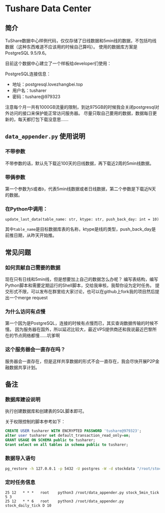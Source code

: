 # Tushare Data Center

## 简介

TuShare数据中心样例代码，仅仅存储了日线数据和5min线的数据，不包括均线数据（这种东西难道不应该用的时候自己算吗）。
使用的数据库方案是PostgreSQL 9.5/9.6。

目前这个数据中心建立了一个样板给developer们使用：

PostgreSQL连接信息：
- 地址：postgresql.lovezhangbei.top
- 用户名：tusharer
- 密码：tushare@979323

注意每个月一共有1000GB流量的限制，到达975GB的时候我会关闭postgresql对外访问的接口来保护能正常访问服务器。
尽量只取自己要用的数据，数据每日更新的，每天都打包下载没意思……


## `data_appender.py` 使用说明

### 不带参数
不带参数的话，默认先下载近100天的日线数据，再下载近2周的5min线数据。

### 带俩参数
第一个参数为`5`或者`D`，代表5min线数据或者日线数据，第二个参数是下载近N天的数据。

### 在Python中调用：

`update_last_data(table_name: str, ktype: str, push_back_day: int = 10)`

其中`table_name`是目标数据库表的名称，ktype是线的类型，push_back_day是前推日期，从昨天开始推。


## 常见问题

### 如何贡献自己需要的数据
现在只有日线和5min线，但是想要加上自己的数据怎么办呢？
编写表结构，编写Python脚本和需要定期运行的Shell脚本，交给我审核，我帮你设为定时任务。
提交形式不限，可以发布在群里给大家讨论，也可以在github上fork我的项目然后提出一个merge request

### 为什么访问有点慢
第一个因为是PostgreSQL，连接的时候有点慢而已，其实查询数据传输的时候不慢。
因为服务器在国外，所以延迟比较大，最近VPS提供商还和我说最近巴黎所在的节点网络都慢……坑爹啊

### 这个服务器会一直存在吗？
服务器会一直存在，但是这样共享数据的形式不会一直存在，我会尽快开展P2P金融数据共享计划。


## 备注

### 数据库建设说明
执行创建数据库和创建表的SQL脚本即可。

关于权限控制的脚本参考如下：
```sql
CREATE USER tusharer WITH ENCRYPTED PASSWORD 'tushare@979323';
alter user tusharer set default_transaction_read_only=on;
GRANT USAGE ON SCHEMA public to tusharer;
Grant select on all tables in schema public to tusharer;
```

### 数据导入语句
```sh
pg_restore -h 127.0.0.1 -p 5432 -U postgres -W -d stockdata "/root/stockdata.backup"
```

### 定时任务信息
```
25 12   * * *   root    python3 /root/data_appender.py stock_5min_tick 5 3
25 12   * * 6   root    python3 /root/data_appender.py stock_daily_tick D 10
```